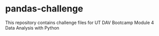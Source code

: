 # pandas-challenge
This repository contains challenge files for UT DAV Bootcamp Module 4 Data Analysis with Python
